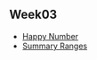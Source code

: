 ## Week03

- [Happy Number](https://leetcode.com/problems/happy-number/description/?envType=study-plan-v2&envId=top-interview-150)
- [Summary Ranges](https://leetcode.com/problems/summary-ranges/description/?envType=study-plan-v2&envId=top-interview-150)
